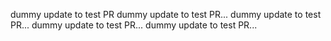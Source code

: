 dummy update to test PR
dummy update to test PR... 
dummy update to test PR... 
dummy update to test PR... 
dummy update to test PR... 
